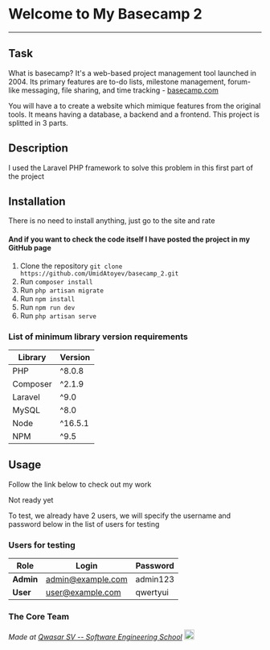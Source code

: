 # Welcome to My Basecamp 2
***

## Task
What is basecamp?
It's a web-based project management tool launched in 2004. Its primary features are to-do lists, milestone management, forum-like messaging, file sharing, and time tracking - [basecamp.com](https://basecamp.com)

You will have a to create a website which mimique features from the original tools. It means having a database, a backend and a frontend.
This project is splitted in 3 parts.

## Description
I used the Laravel PHP framework to solve this problem in this first part of the project

## Installation
There is no need to install anything, just go to the site and rate

#### And if you want to check the code itself I have posted the project in my GitHub page
1. Clone the repository `git clone https://github.com/UmidAtoyev/basecamp_2.git`
2. Run `composer install`
3. Run `php artisan migrate`
4. Run `npm install`
5. Run `npm run dev`
6. Run `php artisan serve`

### List of minimum library version requirements
| Library  | Version |
|----------|---------|
| PHP      | ^8.0.8  |
| Composer | ^2.1.9  |
| Laravel  | ^9.0    |
| MySQL    | ^8.0    |
| Node     | ^16.5.1 |
| NPM      | ^9.5    |


## Usage
Follow the link below to check out my work

Not ready yet

To test, we already have 2 users, we will specify the username and password below in the list of users for testing

### Users for testing
| Role       | Login             | Password |
|------------|-------------------|----------|
| **Admin**  | admin@example.com | admin123 |
| **User**   | user@example.com  | qwertyui |

### The Core Team


<span><i>Made at <a href='https://qwasar.io'>Qwasar SV -- Software Engineering School</a></i></span>
<span><img alt='Qwasar SV -- Software Engineering School Logo' src='https://storage.googleapis.com/qwasar-public/qwasar-logo_50x50.png' width='20px'></span>
